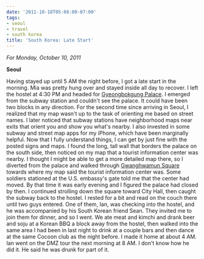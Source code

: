 ```yaml
---
date: '2011-10-18T05:08:00-07:00'
tags:
- seoul
- travel
- south korea
title: 'South Korea: Late Start'
---
```


*For Monday, October 10, 2011*

**Seoul**

Having stayed up until 5 AM the night before, I got a late start in the morning. Mia was pretty hung over and stayed inside all day to recover. I left the hostel at 4:30 PM and headed for [Gyeongbokgung Palace](https://www.google.com/search?q=gyeongbokgung). I emerged from the subway station and couldn't see the palace. It could have been two blocks in any direction. For the second time since arriving in Seoul, I realized that my map wasn't up to the task of orienting me based on street names. I later noticed that subway stations have neighborhood maps near exits that orient you and show you what's nearby. I also invested in some subway and street map apps for my iPhone, which have been marginally helpful. Now that I fully understand things, I can get by just fine with the posted signs and maps. I found the long, tall wall that borders the palace on the south side, then noticed on my map that a tourist information center was nearby. I thought I might be able to get a more detailed map there, so I diverted from the palace and walked through [Gwanghwamun Square](https://www.google.com/search?q=gwanghwamun+square) towards where my map said the tourist information center was. Some soldiers stationed at the U.S. embassy's gate told me that the center had moved. By that time it was early evening and I figured the palace had closed by then. I continued strolling down the square toward City Hall, then caught the subway back to the hostel. I rested for a bit and read on the couch there until two guys entered. One of them, Ian, was checking into the hostel, and he was accompanied by his South Korean friend Sean. They invited me to join them for dinner, and so I went. We ate meat and kimchi and drank beer and soju at a Korean BBQ a block away from the hostel, then walked into the same area I had been in last night to drink at a couple bars and then dance at the same Cocoon club as the night before. I made it home at about 4 AM. Ian went on the DMZ tour the next morning at 8 AM. I don't know how he did it. He said he was drunk for part of it.
